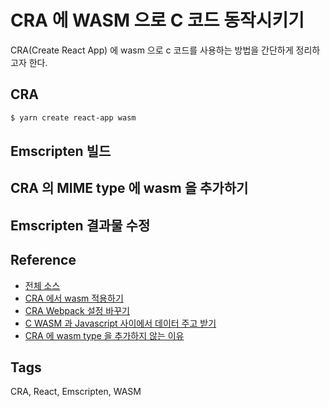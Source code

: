 # CRA 에 WASM 으로 C 코드 동작시키기
CRA(Create React App) 에 wasm 으로 c 코드를 사용하는 방법을 간단하게 정리하고자 한다.

## CRA
```bash
$ yarn create react-app wasm
```

## Emscripten 빌드

## CRA 의 MIME type 에 wasm 을 추가하기

## Emscripten 결과물 수정

## Reference
* [전체 소스](https://github.com/mallamhando/CRA_C_WebAssembly.git)
* [CRA 에서 wasm 적용하기](https://medium.com/@marvinirwin/webassembly-react-and-create-react-app-8b73346c9b65)
* [CRA Webpack 설정 바꾸기](https://medium.com/@jsh901220/create-react-app%EC%97%90%EC%84%9C-eject%EC%82%AC%EC%9A%A9%EC%95%88%ED%95%98%EA%B8%B0-customize-cra-react-app-rewired-10a83522ace0)
* [C WASM 과 Javascript 사이에서 데이터 주고 받기](https://github.com/3dgen/cppwasm-book/blob/master/en/ch2-c-js/ch2-04-data-exchange.md)
* [CRA 에 wasm type 을 추가하지 않는 이유](https://github.com/facebook/create-react-app/pull/7911)

## Tags
CRA, React, Emscripten, WASM
